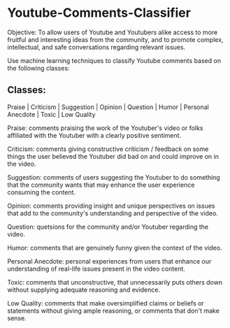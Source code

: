 # Youtube-Comments-Classifier
Objective: To allow users of Youtube and Youtubers alike access to more fruitful and interesting ideas from the community, and to promote complex, intellectual, and safe conversations regarding relevant issues.

Use machine learning techniques to classify Youtube comments based on the following classes:

## Classes:

Praise | Criticism | Suggestion | Opinion | Question | Humor | Personal Anecdote | Toxic | Low Quality

Praise: comments praising the work of the Youtuber's video or folks affiliated with the Youtuber with a clearly positive sentiment.

Criticism: comments giving constructive criticism / feedback on some things the user believed the Youtuber did bad on and could improve on in the video.

Suggestion: comments of users suggesting the Youtuber to do something that the community wants that may enhance the user experience consuming the content.

Opinion: comments providing insight and unique perspectives on issues that add to the community's understanding and perspective of the video.

Question: quetsions for the community and/or Youtuber regarding the video.

Humor: comments that are genuinely funny given the context of the video.

Personal Anecdote: personal experiences from users that enhance our understanding of real-life issues present in the video content.

Toxic: comments that unconstructive, that unnecessarily puts others down without supplying adequate reasoning and evidence.

Low Quality: comments that make oversimplified claims or beliefs or statements without giving ample reasoning, or comments that don't make sense.
